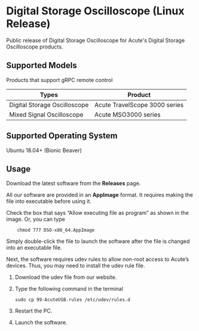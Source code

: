 # Digital Storage Oscilloscope (Linux Release)

Public release of Digital Storage Oscilloscope for Acute's Digital Storage 
Oscilloscope products.

## Supported Models

Products that support gRPC remote control

| Types                        | Product                                       | 
| ---------------------------- | --------------------------------------------- |
| Digital Storage Oscilloscope | Acute TravelScope 3000 series                 |
| Mixed Signal Oscilloscope    | Acute MSO3000 series                          |

## Supported Operating System
    
Ubuntu 18.04+ (Bionic Beaver)

## Usage

Download the latest software from the **Releases** page.

All our software are provided in an **AppImage** format. It requires making the 
file into executable before using it. 

Check the box that says “Allow executing file as program” as shown in the image.
Or, you can type

```
    chmod 777 DSO-x86_64.AppImage
```

Simply double-click the file to launch the software after the file is changed into an executable file.

Next, the software requires udev rules to allow non-root access to Acute’s 
devices. Thus, you may need to install the udev rule file.

1.	Download the udev file from our website.
2.	Type the following command in the terminal

    ```
    sudo cp 99-AcuteUSB.rules /etc/udev/rules.d
    ```

3.	Restart the PC.
4.	Launch the software.
